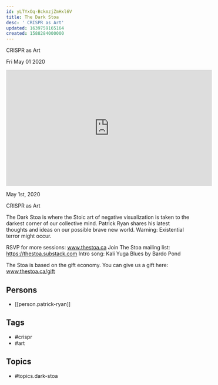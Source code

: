 ```yaml
---
id: yLTYxOq-BckmzjZmHxl6V
title: The Dark Stoa
desc: ' CRISPR as Art'
updated: 1639759165164
created: 1588284000000
---
```



 CRISPR as Art

Fri May 01 2020

<iframe width="560" height="315" src="https://www.youtube.com/embed/NwaM1mmu1GU" title="The Dark Stoa: CRISPR as Art w/ Patrick Ryan" frameborder="0" allow="accelerometer; autoplay; clipboard-write; encrypted-media; gyroscope; picture-in-picture" allowfullscreen ></iframe>

May 1st, 2020

CRISPR as Art

The Dark Stoa is where the Stoic art of negative visualization is taken to the darkest corner of our collective mind. Patrick Ryan shares his latest thoughts and ideas on our possible brave new world. Warning: Existential terror might occur.

RSVP for more sessions: www.thestoa.ca
Join The Stoa mailing list: https://thestoa.substack.com
Intro song: Kali Yuga Blues by Bardo Pond

The Stoa is based on the gift economy. You can give us a gift here: www.thestoa.ca/gift

## Persons

- [[person.patrick-ryan]]

## Tags

- #crispr
- #art

## Topics

- #topics.dark-stoa

